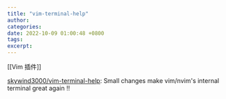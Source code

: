 ```yaml
---
title: "vim-terminal-help"
author: 
categories: 
date: 2022-10-09 01:00:48 +0800
tags: 
excerpt: 
---
```


[[Vim 插件]]


[skywind3000/vim-terminal-help](https://github.com/skywind3000/vim-terminal-help): Small changes make vim/nvim's internal terminal great again !!











